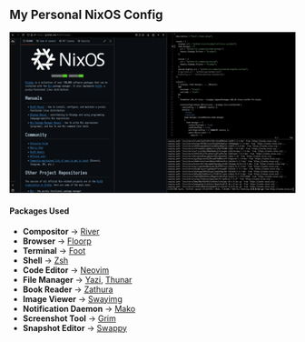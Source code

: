## My Personal NixOS Config

![logo](./images/preview.png)

#### Packages Used
- **Compositor** -> [River](https://codeberg.org/river/river)
- **Browser** -> [Floorp](https://github.com/Floorp-Projects/Floorp)
- **Terminal** -> [Foot](https://codeberg.org/dnkl/foot)
- **Shell** -> [Zsh](https://www.zsh.org/)
- **Code Editor** -> [Neovim](https://github.com/neovim/neovim)
- **File Manager** -> [Yazi](https://github.com/sxyazi/yazi), [Thunar](https://github.com/xfce-mirror/thunar)
- **Book Reader** -> [Zathura](https://github.com/pwmt/zathura)
- **Image Viewer** -> [Swayimg](https://github.com/artemsen/swayimg)
- **Notification Daemon** -> [Mako](https://github.com/emersion/mako)
- **Screenshot Tool** -> [Grim](https://github.com/emersion/grim)
- **Snapshot Editor** -> [Swappy](https://github.com/jtheoof/swappy)


